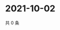 # 2021-10-02

共 0 条

<!-- BEGIN WEIBO -->
<!-- 最后更新时间 Sat Oct 02 2021 01:19:29 GMT+0800 (China Standard Time) -->

<!-- END WEIBO -->
